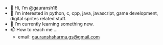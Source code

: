 - 👋 Hi, I’m @gauransh18
- 👀 I’m interested in python, c, cpp, java, javascript, game development, digital sprites related stuff.
- 🌱 I’m currently learning something new.
- 📫 How to reach me ...
  - email: gauranshsharma.gs@gmail.com

<!---
gauransh18/gauransh18 is a ✨ special ✨ repository because its `README.md` (this file) appears on your GitHub profile.
You can click the Preview link to take a look at your changes.
--->
